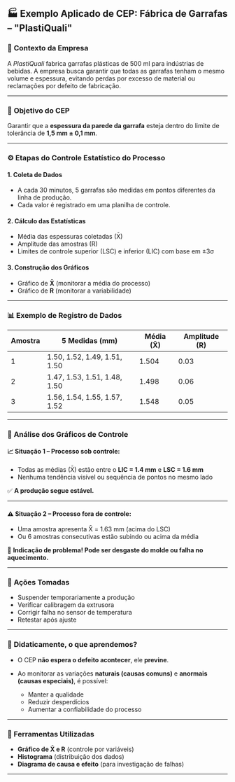 ## 🏭 **Exemplo Aplicado de CEP: Fábrica de Garrafas – "PlastiQuali"**

### 📌 **Contexto da Empresa**

A *PlastiQuali* fabrica garrafas plásticas de 500 ml para indústrias de bebidas. A empresa busca garantir que todas as garrafas tenham o mesmo volume e espessura, evitando perdas por excesso de material ou reclamações por defeito de fabricação.

---

### 🎯 **Objetivo do CEP**

Garantir que a **espessura da parede da garrafa** esteja dentro do limite de tolerância de **1,5 mm ± 0,1 mm**.

---

### ⚙️ **Etapas do Controle Estatístico do Processo**

#### 1. **Coleta de Dados**

* A cada 30 minutos, 5 garrafas são medidas em pontos diferentes da linha de produção.
* Cada valor é registrado em uma planilha de controle.

#### 2. **Cálculo das Estatísticas**

* Média das espessuras coletadas (X̄)
* Amplitude das amostras (R)
* Limites de controle superior (LSC) e inferior (LIC) com base em ±3σ

#### 3. **Construção dos Gráficos**

* Gráfico de **X̄** (monitorar a média do processo)
* Gráfico de **R** (monitorar a variabilidade)

---

### 📊 **Exemplo de Registro de Dados**

| Amostra | 5 Medidas (mm)               | Média (X̄) | Amplitude (R) |
| ------- | ---------------------------- | ---------- | ------------- |
| 1       | 1.50, 1.52, 1.49, 1.51, 1.50 | 1.504      | 0.03          |
| 2       | 1.47, 1.53, 1.51, 1.48, 1.50 | 1.498      | 0.06          |
| 3       | 1.56, 1.54, 1.55, 1.57, 1.52 | 1.548      | 0.05          |

---

### 🚦 **Análise dos Gráficos de Controle**

#### 📈 Situação 1 – Processo sob controle:

* Todas as médias (X̄) estão entre o **LIC = 1.4 mm** e **LSC = 1.6 mm**
* Nenhuma tendência visível ou sequência de pontos no mesmo lado

✅ **A produção segue estável.**

---

#### ⚠️ Situação 2 – Processo fora de controle:

* Uma amostra apresenta X̄ = 1.63 mm (acima do LSC)
* Ou 6 amostras consecutivas estão subindo ou acima da média

🚨 **Indicação de problema! Pode ser desgaste do molde ou falha no aquecimento.**

---

### 🔄 **Ações Tomadas**

* Suspender temporariamente a produção
* Verificar calibragem da extrusora
* Corrigir falha no sensor de temperatura
* Retestar após ajuste

---

### 🧠 **Didaticamente, o que aprendemos?**

* O CEP **não espera o defeito acontecer**, ele **previne**.
* Ao monitorar as variações **naturais (causas comuns)** e **anormais (causas especiais)**, é possível:

  * Manter a qualidade
  * Reduzir desperdícios
  * Aumentar a confiabilidade do processo

---

### 🧰 Ferramentas Utilizadas

* **Gráfico de X̄ e R** (controle por variáveis)
* **Histograma** (distribuição dos dados)
* **Diagrama de causa e efeito** (para investigação de falhas)

---
